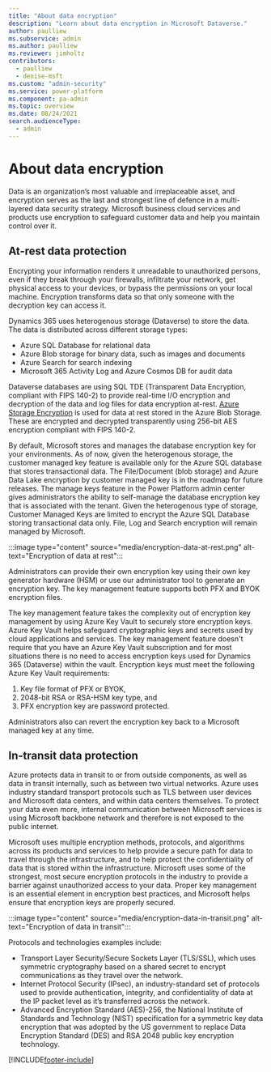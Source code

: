 ```yaml
---
title: "About data encryption"
description: "Learn about data encryption in Microsoft Dataverse." 
author: paulliew
ms.subservice: admin
ms.author: paulliew
ms.reviewer: jimholtz
contributors:
  - paulliew
  - denise-msft
ms.custom: "admin-security"
ms.service: power-platform
ms.component: pa-admin
ms.topic: overview
ms.date: 08/24/2021
search.audienceType: 
  - admin
---
```

# About data encryption

Data is an organization’s most valuable and irreplaceable asset, and encryption serves as the last and strongest line of defence in a multi-layered data security strategy. Microsoft business cloud services and products use encryption to safeguard customer data and help you maintain control over it.

## At-rest data protection

Encrypting your information renders it unreadable to unauthorized persons, even if they break through your firewalls, infiltrate your network, get physical access to your devices, or bypass the permissions on your local machine. Encryption transforms data so that only someone with the decryption key can access it.

Dynamics 365 uses heterogenous storage (Dataverse) to store the data. The data is distributed across different storage types:

- Azure SQL Database for relational data
- Azure Blob storage for binary data, such as images and documents
- Azure Search for search indexing
- Microsoft 365 Activity Log and Azure Cosmos DB for audit data

Dataverse databases are using SQL TDE (Transparent Data Encryption, compliant with FIPS 140-2) to provide real-time I/O encryption and decryption of the data and log files for data encryption at-rest. [Azure Storage Encryption](/azure/storage/common/storage-service-encryption) is used for data at rest stored in the Azure Blob Storage. These are encrypted and decrypted transparently using 256-bit AES encryption compliant with FIPS 140-2.

By default, Microsoft stores and manages the database encryption key for your environments. As of now, given the heterogenous storage, the customer managed key feature is available only for the Azure SQL database that stores transactional data. The File/Document (blob storage) and Azure Data Lake encryption by customer managed key is in the roadmap for future releases. The manage keys feature in the Power Platform admin center gives administrators the ability to self-manage the database encryption key that is associated with the tenant. Given the heterogenous type of storage, Customer Managed Keys are limited to encrypt the Azure SQL Database storing transactional data only. File, Log and Search encryption will remain managed by Microsoft.

:::image type="content" source="media/encryption-data-at-rest.png" alt-text="Encryption of data at rest":::

Administrators can provide their own encryption key using their own key generator hardware (HSM) or use our administrator tool to generate an encryption key. The key management feature supports both PFX and BYOK encryption files.

The key management feature takes the complexity out of encryption key management by using Azure Key Vault to securely store encryption keys. Azure Key Vault helps safeguard cryptographic keys and secrets used by cloud applications and services. The key management feature doesn't require that you have an Azure Key Vault subscription and for most situations there is no need to access encryption keys used for Dynamics 365 (Dataverse) within the vault. Encryption keys must meet the following Azure Key Vault requirements:

1. Key file format of PFX or BYOK,
2. 2048-bit RSA or RSA-HSM key type, and
3. PFX encryption key are password protected.

Administrators also can revert the encryption key back to a Microsoft managed key at any time.

## In-transit data protection

Azure protects data in transit to or from outside components, as well as data in transit internally, such as between two virtual networks. Azure uses industry standard transport protocols such as TLS between user devices and Microsoft data centers, and within data centers themselves. To protect your data even more, internal communication between Microsoft services is using Microsoft backbone network and therefore is not exposed to the public internet.

Microsoft uses multiple encryption methods, protocols, and algorithms across its products and services to help provide a secure path for data to travel through the infrastructure, and to help protect the confidentiality of data that is stored within the infrastructure. Microsoft uses some of the strongest, most secure encryption protocols in the industry to provide a barrier against unauthorized access to your data. Proper key management is an essential element in encryption best practices, and Microsoft helps ensure that encryption keys are properly secured.

:::image type="content" source="media/encryption-data-in-transit.png" alt-text="Encryption of data in transit":::

Protocols and technologies examples include:

- Transport Layer Security/Secure Sockets Layer (TLS/SSL), which uses symmetric cryptography based on a shared secret to encrypt communications as they travel over the network.
- Internet Protocol Security (IPsec), an industry-standard set of protocols used to provide authentication, integrity, and confidentiality of data at the IP packet level as it’s transferred across the network.
- Advanced Encryption Standard (AES)-256, the National Institute of Standards and Technology (NIST) specification for a symmetric key data encryption that was adopted by the US government to replace Data Encryption Standard (DES) and RSA 2048 public key encryption technology.





[!INCLUDE[footer-include](../includes/footer-banner.md)]
